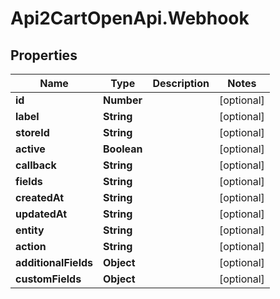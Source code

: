 # Api2CartOpenApi.Webhook

## Properties

Name | Type | Description | Notes
------------ | ------------- | ------------- | -------------
**id** | **Number** |  | [optional] 
**label** | **String** |  | [optional] 
**storeId** | **String** |  | [optional] 
**active** | **Boolean** |  | [optional] 
**callback** | **String** |  | [optional] 
**fields** | **String** |  | [optional] 
**createdAt** | **String** |  | [optional] 
**updatedAt** | **String** |  | [optional] 
**entity** | **String** |  | [optional] 
**action** | **String** |  | [optional] 
**additionalFields** | **Object** |  | [optional] 
**customFields** | **Object** |  | [optional] 


